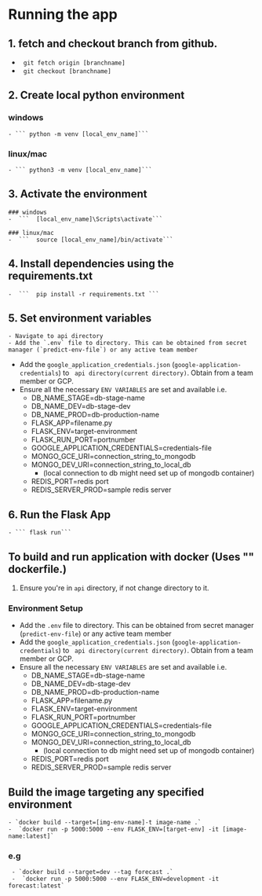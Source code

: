 # Running the app

## 1. fetch and checkout branch from github.

- ` git fetch origin [branchname]`
- ` git checkout [branchname]`

## 2. Create local python environment

### windows

    - ``` python -m venv [local_env_name]```

### linux/mac

    - ``` python3 -m venv [local_env_name]```

## 3. Activate the environment

    ### windows
    -  ```  [local_env_name]\Scripts\activate```

    ### linux/mac
    -  ```  source [local_env_name]/bin/activate```

## 4. Install dependencies using the requirements.txt

    -  ```  pip install -r requirements.txt ```

## 5. Set environment variables

    - Navigate to api directory
    - Add the `.env` file to directory. This can be obtained from secret manager (`predict-env-file`) or any active team member

- Add the `google_application_credentials.json` (`google-application-credentials`) to ` api directory(current directory)`. Obtain from a team member or GCP.
- Ensure all the necessary `ENV VARIABLES` are set and available i.e.
  - DB_NAME_STAGE=db-stage-name
  - DB_NAME_DEV=db-stage-dev
  - DB_NAME_PROD=db-production-name
  - FLASK_APP=filename.py
  - FLASK_ENV=target-environment
  - FLASK_RUN_PORT=portnumber
  - GOOGLE_APPLICATION_CREDENTIALS=credentials-file
  - MONGO_GCE_URI=connection_string_to_mongodb
  - MONGO_DEV_URI=connection_string_to_local_db
    - (local connection to db might need set up of mongodb container)
  - REDIS_PORT=redis port
  - REDIS_SERVER_PROD=sample redis server

## 6. Run the Flask App

    - ``` flask run```

## To build and run application with docker (Uses "" dockerfile.)

1. Ensure you're in `api` directory, if not change directory to it.

### Environment Setup

- Add the `.env` file to directory. This can be obtained from secret manager (`predict-env-file`) or any active team member
- Add the `google_application_credentials.json` (`google-application-credentials`) to ` api directory(current directory)`. Obtain from a team member or GCP.
- Ensure all the necessary `ENV VARIABLES` are set and available i.e.
  - DB_NAME_STAGE=db-stage-name
  - DB_NAME_DEV=db-stage-dev
  - DB_NAME_PROD=db-production-name
  - FLASK_APP=filename.py
  - FLASK_ENV=target-environment
  - FLASK_RUN_PORT=portnumber
  - GOOGLE_APPLICATION_CREDENTIALS=credentials-file
  - MONGO_GCE_URI=connection_string_to_mongodb
  - MONGO_DEV_URI=connection_string_to_local_db
    - (local connection to db might need set up of mongodb container)
  - REDIS_PORT=redis port
  - REDIS_SERVER_PROD=sample redis server

## Build the image targeting any specified environment

    - `docker build --target=[img-env-name]-t image-name .`
    -  `docker run -p 5000:5000 --env FLASK_ENV=[target-env] -it [image-name:latest]`

### e.g

     - `docker build --target=dev --tag forecast .`
     -  `docker run -p 5000:5000 --env FLASK_ENV=development -it forecast:latest`
